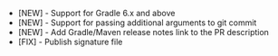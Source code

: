 - [NEW] - Support for Gradle 6.x and above
- [NEW] - Support for passing additional arguments to git commit
- [NEW] - Add Gradle/Maven release notes link to the PR description
- [FIX] - Publish signature file